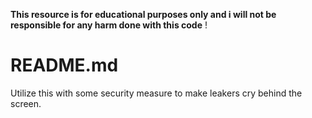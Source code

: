 __**This resource is for educational purposes only and i will not be responsible for any harm done with this code**__ !

# README.md

Utilize this with some security measure to make leakers cry behind the screen.
